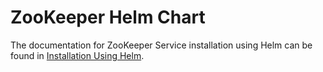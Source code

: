 # ZooKeeper Helm Chart

The documentation for ZooKeeper Service installation using Helm can be found in [Installation Using Helm](/docs/public/installation.md).